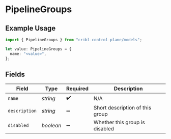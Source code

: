 # PipelineGroups

## Example Usage

```typescript
import { PipelineGroups } from "cribl-control-plane/models";

let value: PipelineGroups = {
  name: "<value>",
};
```

## Fields

| Field                           | Type                            | Required                        | Description                     |
| ------------------------------- | ------------------------------- | ------------------------------- | ------------------------------- |
| `name`                          | *string*                        | :heavy_check_mark:              | N/A                             |
| `description`                   | *string*                        | :heavy_minus_sign:              | Short description of this group |
| `disabled`                      | *boolean*                       | :heavy_minus_sign:              | Whether this group is disabled  |